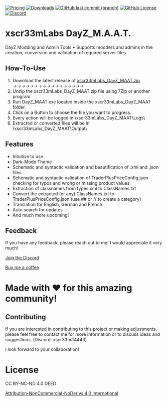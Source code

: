[![Pricing](https://img.shields.io/badge/Price-Free-green?style=for-the-badge&color=green)](https://github.com/xscr33m/DayZ_M.A.A.T./)
[![Downloads](https://img.shields.io/github/downloads/xscr33m/DayZ_M.A.A.T./total?style=for-the-badge&color=gold)](https://github.com/xscr33m/DayZ_M.A.A.T./releases)
[![GitHub last commit (branch)](https://img.shields.io/github/last-commit/xscr33m/DayZ_M.A.A.T./main?style=for-the-badge&color=gold)](https://github.com/xscr33m/DayZ_M.A.A.T./commits/main/)
[![GitHub License](https://img.shields.io/github/license/xscr33m/DayZ_M.A.A.T.?style=for-the-badge&color=gold)](https://github.com/xscr33m/DayZ_M.A.A.T./)
[![Discord](https://img.shields.io/discord/1102440447835648124?style=for-the-badge&label=Discord&color=gold)](https://discord.com/invite/5CrDj8ba6C)


# xscr33mLabs DayZ_M.A.A.T.
DayZ Modding and Admin Tools • Supports modders and admins in the creation, conversion and validation of required server files.


## How-To-Use

   1. Download the latest release of [xscr33mLabs_DayZ_MAAT.zip](https://github.com/xscr33m/DayZ_M.A.A.T./releases)  →→→→→→→→→→→→→→→→→
   2. Unzip the xscr33mLabs_DayZ_MAAT.zip file using 7Zip or another program.
   3. Run DayZ_MAAT.exe located inside the xscr33mLabs_DayZ_MAAT folder.
   4. Click on a Button to choose the file you want to progress.
   5. Every action will be logged in \xscr33mLabs_DayZ_MAAT\Logs\
   6. Extracted or converted files will be in \xscr33mLabs_DayZ_MAAT\Output\
   

## Features

- Intuitive to use
- Dark-Mode Theme
- Schematic and syntactic validation and beautification of .xml and .json files
- Schematic and syntactic validation of TraderPlusPriceConfig.json checking for typos and wrong or missing product values
- Extraction of classnames from types.xml to ClassNames.txt
- Convert the extracted (or any) ClassNames.txt to TraderPlusPriceConfig.json (use ## or // to create a category)
- Translation for English, German and French
- Auto search for updates
- And much more upcoming!

## Feedback

If you have any feedback, please reach out to me!
I would appreciate it very much! 

[Join the Discord](https://discord.com/invite/5CrDj8ba6C)

[Buy me a coffee](https://www.paypal.com/paypalme/dheil53)

# Made with ♥ for this amazing community!

## Contributing

If you are interested in contributing to this project or making adjustments, please feel free to contact me for more information or to discuss ideas and suggestions. (Discord: xscr33m#4443)

I look forward to your collaboration!


# License
CC BY-NC-ND 4.0 DEED

[Attribution-NonCommercial-NoDerivs 4.0 International](https://creativecommons.org/licenses/by-nc-nd/4.0/)


<!-- Trader, Trader Plus, TraderPlus, Editor, DayZ, Tool, Tools, TraderEditor, Trader Editor, Mod, Mods, Steam, Workshop Server -->
